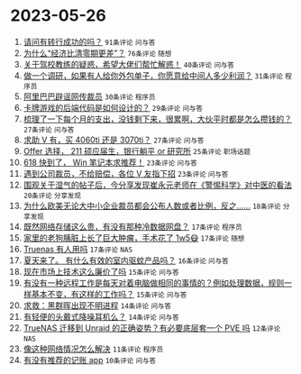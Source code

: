 # 2023-05-26

1. [请问有转行成功的吗？](https://www.v2ex.com/t/943062) `91条评论` `问与答`
1. [为什么“经济比清零期更差”？](https://www.v2ex.com/t/943087) `76条评论` `随想`
1. [关于驾校教练的疑惑，希望大佬们帮忙解惑！](https://www.v2ex.com/t/943103) `40条评论` `问与答`
1. [做一个调研，如果有人给你外包单子，你愿意给中间人多少利润？](https://www.v2ex.com/t/943133) `31条评论` `程序员`
1. [阿里巴巴辟谣网传裁员](https://www.v2ex.com/t/943066) `30条评论` `程序员`
1. [卡牌游戏的后端代码是如何设计的？](https://www.v2ex.com/t/943060) `29条评论` `问与答`
1. [梳理了一下每个月的支出，没钱剩下来，很累啊，大伙平时都是怎么攒钱的？](https://www.v2ex.com/t/943130) `27条评论` `问与答`
1. [求助 V 有，买 4060ti 还是 3070ti？](https://www.v2ex.com/t/943090) `27条评论` `问与答`
1. [Offer 选择， 211 硕应届生，银行躺平 or 研究所](https://www.v2ex.com/t/943104) `25条评论` `职场话题`
1. [618 快到了， Win 笔记本求推荐！](https://www.v2ex.com/t/943083) `23条评论` `问与答`
1. [遇到公司裁员，不给赔偿，各位 V 友指下招](https://www.v2ex.com/t/943065) `23条评论` `问与答`
1. [围观关于湿气的帖子后，今分享发现崔永元老师在《警惕科学》对中医的看法](https://www.v2ex.com/t/943118) `20条评论` `分享发现`
1. [为什么欧美无论大中小企业裁员都会公布人数或者比例，反之……](https://www.v2ex.com/t/943111) `18条评论` `分享发现`
1. [既然网络存储这么贵，有没有那种冷数据网盘？](https://www.v2ex.com/t/943121) `17条评论` `程序员`
1. [家里的老狗胰脏上长了巨大肿瘤，手术花了 1w5😷](https://www.v2ex.com/t/943091) `17条评论` `随想`
1. [Truenas 有人用吗](https://www.v2ex.com/t/943063) `17条评论` `NAS`
1. [夏天来了。 有什么有效的室内驱蚊产品吗？](https://www.v2ex.com/t/943068) `16条评论` `问与答`
1. [现在市场上技术这么廉价了吗](https://www.v2ex.com/t/943145) `15条评论` `问与答`
1. [有没有一种远程工作是每天对着电脑做相同的事情的？例如处理数据，规则一样基本不变，有这样的工作吗？](https://www.v2ex.com/t/943134) `15条评论` `问与答`
1. [求救：黑群晖出现不明进程](https://www.v2ex.com/t/943052) `14条评论` `问与答`
1. [有轻便的头戴式降噪耳机么？](https://www.v2ex.com/t/943051) `14条评论` `问与答`
1. [TrueNAS 迁移到 Unraid 的正确姿势？有必要底层套一个 PVE 吗](https://www.v2ex.com/t/943120) `12条评论` `NAS`
1. [像这种网络情况怎么解决](https://www.v2ex.com/t/943070) `11条评论` `程序员`
1. [有没有推荐的记账 app](https://www.v2ex.com/t/943137) `10条评论` `问与答`
